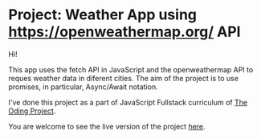# Project: Weather App using https://openweathermap.org/ API

Hi!

This app uses the fetch API in JavaScript and the openweathermap API to reques weather data in diferent cities.
The aim of the project is to use promises, in particular, Async/Await notation.

I've done this project as a part of JavaScript Fullstack curriculum of [The Oding Project](http://www.theodinproject.com/).

You are welcome to see the live version of the project [here](https://sergiojc90.github.io/weather-app/).
